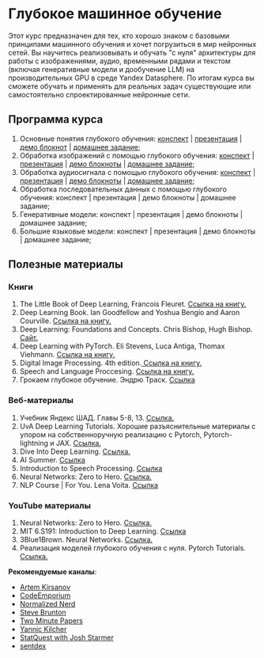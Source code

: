 ﻿# Глубокое машинное обучение

Этот курс предназначен для тех, кто хорошо знаком с базовыми принципами машинного обучения и хочет погрузиться в мир нейронных сетей. Вы научитесь реализовывать и обучать "с нуля" архитектуры для работы с изображениями, аудио, временными рядами и текстом (включая генеративные модели и дообучение LLM) на производительных GPU в среде Yandex Datasphere. По итогам курса вы сможете обучать и применять для реальных задач существующие или самостоятельно спроектированные нейронные сети.

## Программа курса

1. Основные понятия глубокого обучения: [конспект](lecture_01) | [презентация](https://docs.google.com/presentation/d/1dy5D5kvqJIRfJHKsc7fqJEaVkcAT8_onHi2C9ztAxGU/edit?slide=id.p#slide=id.p) | [демо блокнот](https://github.com/ai-mai-307/dl_course_2025/blob/main/lecture_01/01_pytorch_basics.ipynb) | [домашнее задание](https://github.com/ai-mai-307/dl-hw01-template);
2. Обработка изображений с помощью глубокого обучения: [конспект](lecture_02.md) | [презентация](https://docs.google.com/presentation/d/1rjguJmiZLKJ6AxTM_jsqS6QL81wWq6DzYb0IeQ4vWqc/edit?usp=drive_link) |  [демо блокноты](https://github.com/ai-mai-307/dl_course_2025/tree/main/lecture_02) | [домашнее задание](https://classroom.github.com/a/Eqk0V9lb);
3. Обработка аудиосигнала с помощью глубокого обучения: [конспект](lecture_03.md) | [презентация](https://docs.google.com/presentation/d/1wBfiOF-OkOidLJh7VJqfzd2qicx3INq20syai_4W40U/edit?usp=drive_link) |  [демо блокноты](https://github.com/ai-mai-307/dl_course_2025/tree/main/lecture_03) | [домашнее задание](https://classroom.github.com/a/SWr5ewNy);
4. Обработка последовательных данных с помощью глубокого обучения: конспект | презентация |  демо блокноты | домашнее задание;
5. Генеративные модели: конспект | презентация |  демо блокноты | домашнее задание;
6. Большие языковые модели: конспект | презентация |  демо блокноты | домашнее задание;

## Полезные материалы

### Книги

1. The Little Book of Deep Learning, Francois Fleuret. [Ссылка на книгу.](https://fleuret.org/francois/lbdl.html)
2. Deep Learning Book. Ian Goodfellow and Yoshua Bengio and Aaron Courville. [Ссылка на книгу.](https://www.deeplearningbook.org/)
2. Deep Learning: Foundations and Concepts. Chris Bishop, Hugh Bishop. [Сайт.](www.bishopbook.com)
3. Deep Learning with PyTorch. Eli Stevens, Luca Antiga, Thomax Viehmann. [Ссылка на книгу.](https://isip.piconepress.com/courses/temple/ece_4822/resources/books/Deep-Learning-with-PyTorch.pdf)
4. Digital Image Processing. 4th edition.[ Ссылка на книгу.](https://www.cl72.org/090imagePLib/books/Gonzales,Woods-Digital.Image.Processing.4th.Edition.pdf)
5. Speech and Language Proccesing. [Ссылка на книгу.](https://web.stanford.edu/~jurafsky/slp3/)
6. Грокаем глубокое обучение. Эндрю Траск. [Cсылка](https://library.tsilikin.ru/%D0%A2%D0%B5%D1%85%D0%BD%D0%B8%D0%BA%D0%B0/%D0%98%D0%BD%D1%84%D0%BE%D1%80%D0%BC%D0%B0%D1%86%D0%B8%D0%BE%D0%BD%D0%BD%D1%8B%D0%B5%20%D1%82%D0%B5%D1%85%D0%BD%D0%BE%D0%BB%D0%BE%D0%B3%D0%B8%D0%B8/AI/%D0%9D%D0%B5%D0%B9%D1%80%D0%BE%D0%BD%D0%BD%D1%8B%D0%B5%20%D1%81%D0%B5%D1%82%D0%B8/%D0%93%D1%80%D0%BE%D0%BA%D0%B0%D0%B5%D0%BC%20%D0%B3%D0%BB%D1%83%D0%B1%D0%BE%D0%BA%D0%BE%D0%B5%20%D0%BE%D0%B1%D1%83%D1%87%D0%B5%D0%BD%D0%B8%D0%B5.pdf)

### Веб-материалы

1. Учебник Яндекс ШАД. Главы 5-8, 13. [Ссылка.](https://education.yandex.ru/handbook/ml)
2. UvA Deep Learning Tutorials. Хорошие разъяснительные материалы с упором на собственноручную реализацию с Pytorch, Pytorch-lightning и JAX. [Ссылка.](https://uvadlc-notebooks.readthedocs.io/en/latest/#)
3. Dive Into Deep Learning. [Ссылка.](https://d2l.ai/index.html)
4. AI Summer. [Ссылка](https://theaisummer.com/)
5. Introduction to Speech Processing. [Ссылка](https://speechprocessingbook.aalto.fi/index.html)
6. Neural Networks: Zero to Hero. [Ссылка.](https://karpathy.ai/zero-to-hero.html)
7. NLP Course | For You. Lena Voita. [Ссылка](https://lena-voita.github.io/nlp_course.html)


### YouTube материалы
1. Neural Networks: Zero to Hero. [Ссылка.](https://www.youtube.com/playlist?list=PLAqhIrjkxbuWI23v9cThsA9GvCAUhRvKZ)
2. MIT 6.S191: Introduction to Deep Learning. [Ссылка](https://www.youtube.com/playlist?list=PLtBw6njQRU-rwp5__7C0oIVt26ZgjG9NI)
3. 3Blue1Brown. Neural Networks. [Ссылка.](https://www.youtube.com/playlist?list=PLZHQObOWTQDNU6R1_67000Dx_ZCJB-3pi)
4. Реализация моделей глубокого обучения с нуля. Pytorch Tutorials. [Ссылка.](https://www.youtube.com/playlist?list=PLhhyoLH6IjfxeoooqP9rhU3HJIAVAJ3Vz)

**Рекомендуемые каналы**:

- [Artem Kirsanov](https://www.youtube.com/@ArtemKirsanov)
- [CodeEmporium](https://www.youtube.com/@CodeEmporium)
- [Normalized Nerd](https://www.youtube.com/@NormalizedNerd)
- [Steve Brunton](https://www.youtube.com/@Eigensteve)
- [Two Minute Papers](https://www.youtube.com/@TwoMinutePapers)
- [Yannic Kilcher](https://www.youtube.com/@YannicKilcher)
- [StatQuest with Josh Starmer](https://www.youtube.com/@statquest)
- [sentdex](https://www.youtube.com/@sentdex)


